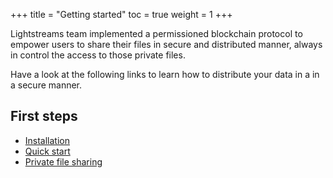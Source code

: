 +++
title = "Getting started"
toc = true
weight = 1
+++

Lightstreams team implemented a permissioned blockchain protocol to empower users to share their files in secure and distributed manner, always in control the access to those private files.

Have a look at the following links to learn how to distribute your data in a in a secure manner.

## First steps

- [Installation](/getting-started/install/#install)
- [Quick start](/getting-started/quick-start)
- [Private file sharing](/getting-started/file-sharing)


